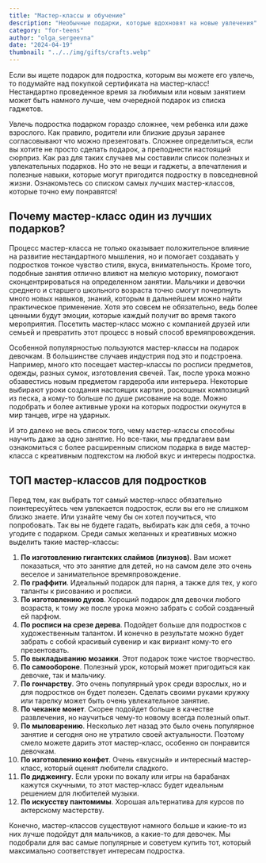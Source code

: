 ```yaml
---
title: "Мастер-классы и обучение"
description: "Необычные подарки, которые вдохновят на новые увлечения"
category: "for-teens"
author: "olga_sergeevna"
date: "2024-04-19"
thumbnail: "../../img/gifts/crafts.webp"
---
```


Если вы ищете подарок для подростка, которым вы можете его увлечь, то подумайте над покупкой сертификата на мастер-класс! Нестандартно проведенное время за любимым или новым занятием может быть намного лучше, чем очередной подарок из списка гаджетов. 

Увлечь подростка подарком гораздо сложнее, чем ребенка или даже взрослого. Как правило, родители или близкие друзья заранее согласовывают что можно презентовать. Сложнее определиться, если вы хотите не просто сделать подарок, а преподнести настоящий сюрприз. Как раз для таких случаев мы составили список полезных и увлекательных подарков. Но это не вещи и гаджеты, а впечатления и полезные навыки, которые могут пригодится подростку в повседневной жизни. Ознакомьтесь со списком самых лучших мастер-классов, которые точно ему понравятся! 

## Почему мастер-класс один из лучших подарков?

Процесс мастер-класса не только оказывает положительное влияние на развитие нестандартного мышления, но и помогает создавать у подростков тонкое чувство стиля, вкуса, внимательность. Кроме того, подобные занятия отлично влияют на мелкую моторику, помогают сконцентрироваться на определенном занятии. Мальчики и девочки среднего и старшего школьного возраста точно смогут почерпнуть много новых навыков, знаний, которым в дальнейшем можно найти практическое применение. Хотя это совсем не обязательно, ведь более ценными будут эмоции, которые каждый получит во время такого мероприятия. Посетить мастер-класс можно с компанией друзей или семьей и превратить этот процесс в новый способ времяпровождения. 

Особенной популярностью пользуются мастер-классы на подарок девочкам. В большинстве случаев индустрия под это и подстроена. Например, много кто посещает мастер-классы по росписи предметов, одежды, разных сумок, изготовления свечей. Так, после урока можно обзавестись новым предметом гардероба или интерьера. Некоторые выбирают уроки создания настоящих картин, роскошных композиций из песка, а кому-то больше по душе рисование на воде. Можно подобрать и более активные уроки на которых подростки окунутся в мир танцев, игре на ударных. 

И это далеко не весь список того, чему мастер-классы способны научить даже за одно занятие. Но все-таки, мы предлагаем вам ознакомиться с более расширенным списком подарка в виде мастер-класса с креативным подтекстом на любой вкус и интересы подростка. 

## ТОП мастер-классов для подростков

Перед тем, как выбрать тот самый мастер-класс обязательно поинтересуйтесь чем увлекается подросток, если вы его не слишком близко знаете. Или узнайте чему бы он хотел поучиться, что попробовать. Так вы не будете гадать, выбирать как для себя, а точно угодите с подарком. Среди самых желанных и креативных можно выделить такие мастер-классы:

1. **По изготовлению гигантских слаймов (лизунов)**. Вам может показаться, что это занятие для детей, но на самом деле это очень веселое и занимательное времяпровождение. 
2. **По граффити**. Идеальный подарок для парня, а также для тех, у кого таланты к рисованию и росписи. 
3. **По изготовлению духов**. Хороший подарок для девочки любого возраста, к тому же после урока можно забрать с собой созданный ей парфюм. 
4. **По росписи на срезе дерева**. Подойдет больше для подростков с художественным талантом. И конечно в результате можно будет забрать с собой красивый сувенир и как вириант кому-то его  презентовать.
5. **По выкладыванию мозаики**. Этот подарок тоже чистое творчество.
6. **По самообороне**. Полезный урок, который может пригодиться как девочке, так и мальчику. 
7. **По гончарству**. Это очень популярный урок среди взрослых, но и для подростков он будет полезен. Сделать своими руками кружку или тарелку может быть очень увлекательное занятие.
8. **По чеканке монет**. Скорее подойдет больше в качестве развлечения, но  научиться чему-то новому всегда полезный опыт.
9. **По мыловарению**. Несколько лет назад это было очень популярное занятие и сегодня оно не утратило своей актуальности. Поэтому смело можете дарить этот мастер-класс, особенно он понравится девочкам. 
10. **По изготовлению конфет**. Очень «вкусный» и интересный мастер-класс, который оценят любители сладкого. 
11. **По диджеингу**. Если уроки по вокалу или игры на барабанах кажутся скучными, то этот мастер-класс будет идеальным решением для любителей музыки. 
12. **По искусству пантомимы**. Хорошая альтернатива для курсов по актерскому мастерству. 

Конечно, мастер-классов существуют намного больше и какие-то из них лучше  подойдут для мальчиков, а какие-то для девочек. Мы подобрали для вас самые популярные и советуем купить тот, который максимально соответствует интересам подростка. 

